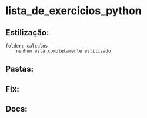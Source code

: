 # lista_de_exercicios_python

## Estilização: 
    folder: calculos
        nenhum está completamente estilizado

## Pastas: 

## Fix: 

## Docs: 